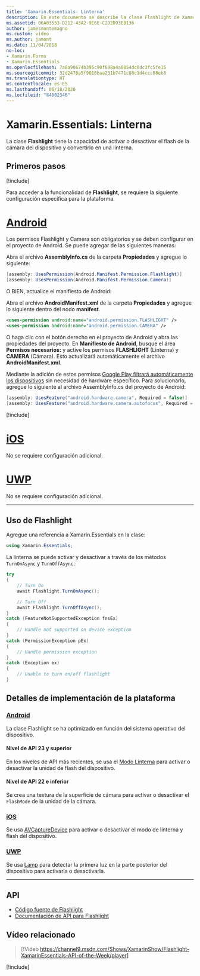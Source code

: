 ```yaml
---
title: 'Xamarin.Essentials: Linterna'
description: En este documento se describe la clase Flashlight de Xamarin.Essentials, que tiene la capacidad de activar o desactivar el flash de la cámara del dispositivo para convertirlo en una linterna.
ms.assetid: 06A03553-D212-43A2-9E6E-C2D2D93EB136
author: jamesmontemagno
ms.custom: video
ms.author: jamont
ms.date: 11/04/2018
no-loc:
- Xamarin.Forms
- Xamarin.Essentials
ms.openlocfilehash: 7a8a90674b395c90f698a4a0854dc0dc3fc5fe15
ms.sourcegitcommit: 32d2476a5f9016baa231b7471c88c1d4ccc08eb8
ms.translationtype: HT
ms.contentlocale: es-ES
ms.lasthandoff: 06/18/2020
ms.locfileid: "84802346"
---
```

# <a name="xamarinessentials-flashlight"></a>Xamarin.Essentials: Linterna

La clase **Flashlight** tiene la capacidad de activar o desactivar el flash de la cámara del dispositivo y convertirlo en una linterna.

## <a name="get-started"></a>Primeros pasos

[!include[](~/essentials/includes/get-started.md)]

Para acceder a la funcionalidad de **Flashlight**, se requiere la siguiente configuración específica para la plataforma.

# <a name="android"></a>[Android](#tab/android)

Los permisos Flashlight y Camera son obligatorios y se deben configurar en el proyecto de Android. Se puede agregar de las siguientes maneras:

Abra el archivo **AssemblyInfo.cs** de la carpeta **Propiedades** y agregue lo siguiente:

```csharp
[assembly: UsesPermission(Android.Manifest.Permission.Flashlight)]
[assembly: UsesPermission(Android.Manifest.Permission.Camera)]
```

O BIEN, actualice el manifiesto de Android:

Abra el archivo **AndroidManifest.xml** de la carpeta **Propiedades** y agregue lo siguiente dentro del nodo **manifest**.

```xml
<uses-permission android:name="android.permission.FLASHLIGHT" />
<uses-permission android:name="android.permission.CAMERA" />
```

O haga clic con el botón derecho en el proyecto de Android y abra las propiedades del proyecto. En **Manifiesto de Android**, busque el área **Permisos necesarios:** y active los permisos **FLASHLIGHT** (Linterna) y **CAMERA** (Cámara). Esto actualizará automáticamente el archivo **AndroidManifest.xml**.

Mediante la adición de estos permisos [Google Play filtrará automáticamente los dispositivos](https://developer.android.com/guide/topics/manifest/uses-feature-element.html#permissions-features) sin necesidad de hardware específico. Para solucionarlo, agregue lo siguiente al archivo AssemblyInfo.cs del proyecto de Android:

```csharp
[assembly: UsesFeature("android.hardware.camera", Required = false)]
[assembly: UsesFeature("android.hardware.camera.autofocus", Required = false)]
```

[!include[](~/essentials/includes/android-permissions.md)]

# <a name="ios"></a>[iOS](#tab/ios)

No se requiere configuración adicional.

# <a name="uwp"></a>[UWP](#tab/uwp)

No se requiere configuración adicional.

-----

## <a name="using-flashlight"></a>Uso de Flashlight

Agregue una referencia a Xamarin.Essentials en la clase:

```csharp
using Xamarin.Essentials;
```

La linterna se puede activar y desactivar a través de los métodos `TurnOnAsync` y `TurnOffAsync`:

```csharp
try
{
    // Turn On
    await Flashlight.TurnOnAsync();

    // Turn Off
    await Flashlight.TurnOffAsync();
}
catch (FeatureNotSupportedException fnsEx)
{
    // Handle not supported on device exception
}
catch (PermissionException pEx)
{
    // Handle permission exception
}
catch (Exception ex)
{
    // Unable to turn on/off flashlight
}
```

## <a name="platform-implementation-specifics"></a>Detalles de implementación de la plataforma

### <a name="android"></a>[Android](#tab/android)

La clase Flashlight se ha optimizado en función del sistema operativo del dispositivo.

#### <a name="api-level-23-and-higher"></a>Nivel de API 23 y superior

En los niveles de API más recientes, se usa el [Modo Linterna](https://developer.android.com/reference/android/hardware/camera2/CameraManager.html#setTorchMode) para activar o desactivar la unidad de flash del dispositivo.

#### <a name="api-level-22-and-lower"></a>Nivel de API 22 e inferior

Se crea una textura de la superficie de cámara para activar o desactivar el `FlashMode` de la unidad de la cámara.

### <a name="ios"></a>[iOS](#tab/ios)

Se usa [AVCaptureDevice](xref:AVFoundation.AVCaptureDevice) para activar o desactivar el modo de linterna y flash del dispositivo.

### <a name="uwp"></a>[UWP](#tab/uwp)

Se usa [Lamp](https://docs.microsoft.com/uwp/api/windows.devices.lights.lamp) para detectar la primera luz en la parte posterior del dispositivo para activarla o desactivarla.

-----

## <a name="api"></a>API

- [Código fuente de Flashlight](https://github.com/xamarin/Essentials/tree/main/Xamarin.Essentials/Flashlight)
- [Documentación de API para Flashlight](xref:Xamarin.Essentials.Flashlight)

## <a name="related-video"></a>Vídeo relacionado

> [!Video https://channel9.msdn.com/Shows/XamarinShow/Flashlight-XamarinEssentials-API-of-the-Week/player]

[!include[](~/essentials/includes/xamarin-show-essentials.md)]
